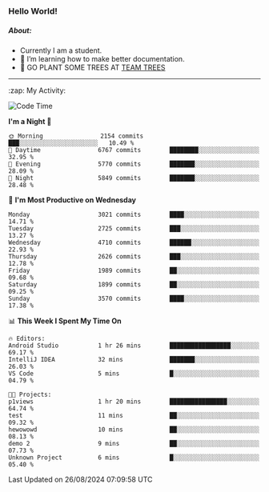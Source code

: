 ### Hello World!

##### About:
- Currently I am a student.
- 🌱 I’m learning how to make better documentation.
- 🌱 GO PLANT SOME TREES AT [TEAM TREES](https://teamtrees.org/)

---
  <summary>:zap: My Activity:</summary>
  
<!--START_SECTION:waka-->
![Code Time](http://img.shields.io/badge/Code%20Time-1%2C417%20hrs%203%20mins-blue)

**I'm a Night 🦉** 

```text
🌞 Morning                2154 commits        ███░░░░░░░░░░░░░░░░░░░░░░   10.49 % 
🌆 Daytime                6767 commits        ████████░░░░░░░░░░░░░░░░░   32.95 % 
🌃 Evening                5770 commits        ███████░░░░░░░░░░░░░░░░░░   28.09 % 
🌙 Night                  5849 commits        ███████░░░░░░░░░░░░░░░░░░   28.48 % 
```
📅 **I'm Most Productive on Wednesday** 

```text
Monday                   3021 commits        ████░░░░░░░░░░░░░░░░░░░░░   14.71 % 
Tuesday                  2725 commits        ███░░░░░░░░░░░░░░░░░░░░░░   13.27 % 
Wednesday                4710 commits        ██████░░░░░░░░░░░░░░░░░░░   22.93 % 
Thursday                 2626 commits        ███░░░░░░░░░░░░░░░░░░░░░░   12.78 % 
Friday                   1989 commits        ██░░░░░░░░░░░░░░░░░░░░░░░   09.68 % 
Saturday                 1899 commits        ██░░░░░░░░░░░░░░░░░░░░░░░   09.25 % 
Sunday                   3570 commits        ████░░░░░░░░░░░░░░░░░░░░░   17.38 % 
```


📊 **This Week I Spent My Time On** 

```text
🔥 Editors: 
Android Studio           1 hr 26 mins        █████████████████░░░░░░░░   69.17 % 
IntelliJ IDEA            32 mins             ███████░░░░░░░░░░░░░░░░░░   26.03 % 
VS Code                  5 mins              █░░░░░░░░░░░░░░░░░░░░░░░░   04.79 % 

🐱‍💻 Projects: 
p1views                  1 hr 20 mins        ████████████████░░░░░░░░░   64.74 % 
test                     11 mins             ██░░░░░░░░░░░░░░░░░░░░░░░   09.32 % 
hewowowd                 10 mins             ██░░░░░░░░░░░░░░░░░░░░░░░   08.13 % 
demo 2                   9 mins              ██░░░░░░░░░░░░░░░░░░░░░░░   07.73 % 
Unknown Project          6 mins              █░░░░░░░░░░░░░░░░░░░░░░░░   05.40 % 
```


 Last Updated on 26/08/2024 07:09:58 UTC
<!--END_SECTION:waka-->
